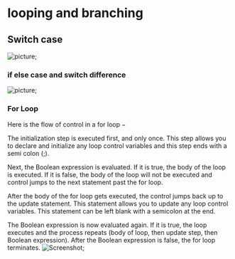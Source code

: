 # looping and branching

## Switch case
![picture](https://www.tutorialspoint.com/java/images/switch_statement.jpg);

### if else case and switch difference
![picture](https://www.tutorialspoint.com/java/images/if_else_statement.jpg);

### For Loop
Here is the flow of control in a for loop −

The initialization step is executed first, and only once. This step allows you to declare and initialize any loop control variables and this step ends with a semi colon (;).

Next, the Boolean expression is evaluated. If it is true, the body of the loop is executed. If it is false, the body of the loop will not be executed and control jumps to the next statement past the for loop.

After the body of the for loop gets executed, the control jumps back up to the update statement. This statement allows you to update any loop control variables. This statement can be left blank with a semicolon at the end.

The Boolean expression is now evaluated again. If it is true, the loop executes and the process repeats (body of loop, then update step, then Boolean expression). After the Boolean expression is false, the for loop terminates.
![Screenshot](https://www.tutorialspoint.com/java/images/java_for_loop.jpg);
